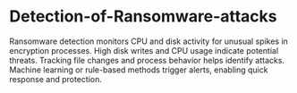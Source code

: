 # Detection-of-Ransomware-attacks
Ransomware detection monitors CPU and disk activity for unusual spikes in encryption processes. High disk writes and CPU usage indicate potential threats. Tracking file changes and process behavior helps identify attacks. Machine learning or rule-based methods trigger alerts, enabling quick response and protection.
